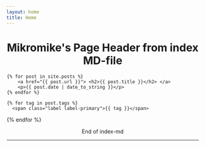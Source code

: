 ```yaml
---
layout: home
title: Home
---
```

<div style="margin-left:1px">
  <div class="w3-container w3-white">
    <h1 class="w3-text-black"><center>Mikromike's Page Header from index MD-file </center></h1>
<div class="post">

    {% for post in site.posts %}
        <a href="{{ post.url }}"> <h2>{{ post.title }}</h2> </a>
        <p>{{ post.date | date_to_string }}</p>
    {% endfor %}

    {% for tag in post.tags %}
      <span class="label label-primary">{{ tag }}</span>
   {% endfor %}

</div>
    <center> End of index-md </center>
<hr>   
</div>
